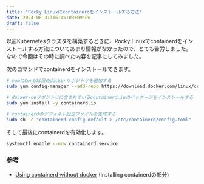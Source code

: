 ```yaml
---
title: "Rocky Linuxにcontainerdをインストールする方法"
date: 2024-08-31T16:46:03+09:00
draft: false
---
```


以前Kubernetesクラスタを構築するときに、Rocky Linuxでcontainerdをインストールする方法についてあまり情報がなかったので、とても苦労しました。
なので今回はその時に調べた内容を記事にしてみました。

次のコマンドでcontainerdをインストールできます。

```sh
# yumにCentOS用のdockerリポジトリを追加する
sudo yum config-manager --add-repo https://download.docker.com/linux/centos/docker-ce.repo

# docker-ceリポジトリに含まれているcontainerd.ioのパッケージをインストールする
sudo yum install -y containerd.io

# containerdのデフォルト設定ファイルを生成する
sudo sh -c "containerd config default > /etc/containerd/config.toml"
```


そして最後にcontainerdを有効化します。

```sh
systemctl enable --now containerd.service
```

### 参考
- [Using containerd without docker](https://medium.com/@DannielWhatever/using-containerd-without-docker-9d08332781b4) (Installing containerdの部分)
